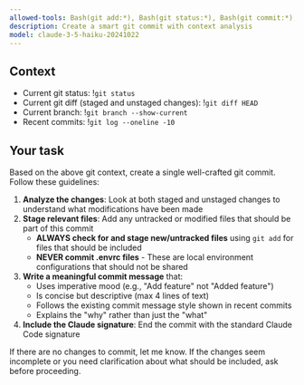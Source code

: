 ```yaml
---
allowed-tools: Bash(git add:*), Bash(git status:*), Bash(git commit:*), Bash(git diff:*), Bash(git log:*), Bash(git branch:*)
description: Create a smart git commit with context analysis
model: claude-3-5-haiku-20241022
---
```


## Context

- Current git status: !`git status`
- Current git diff (staged and unstaged changes): !`git diff HEAD`
- Current branch: !`git branch --show-current`
- Recent commits: !`git log --oneline -10`

## Your task

Based on the above git context, create a single well-crafted git commit. Follow these guidelines:

1. **Analyze the changes**: Look at both staged and unstaged changes to understand what modifications have been made
2. **Stage relevant files**: Add any untracked or modified files that should be part of this commit
   - **ALWAYS check for and stage new/untracked files** using `git add` for files that should be included
   - **NEVER commit .envrc files** - These are local environment configurations that should not be shared
3. **Write a meaningful commit message** that:
   - Uses imperative mood (e.g., "Add feature" not "Added feature")
   - Is concise but descriptive (max 4 lines of text)
   - Follows the existing commit message style shown in recent commits
   - Explains the "why" rather than just the "what"
4. **Include the Claude signature**: End the commit with the standard Claude Code signature

If there are no changes to commit, let me know. If the changes seem incomplete or you need clarification about what should be included, ask before proceeding.
